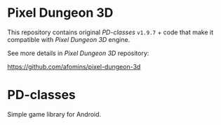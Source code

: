 Pixel Dungeon 3D
=============
This repository contains original *PD-classes* `v1.9.7` + code that make it compatible with *Pixel Dungeon 3D* engine.

See more details in *Pixel Dungeon 3D* repository:

https://github.com/afomins/pixel-dungeon-3d


PD-classes
==========

Simple game library for Android.
